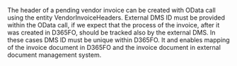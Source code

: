 The header of a pending vendor invoice can be created with OData call using the entity VendorInvoiceHeaders. External DMS ID must be provided within the OData call, if we expect that the process of the invoice, after it was created in D365FO, should be tracked also by the external DMS. In these cases DMS ID must be unique within D365FO. It and enables mapping of the invoice document in D365FO and the invoice document in external document management system.

